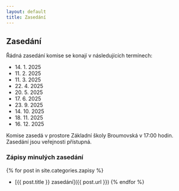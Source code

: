 ```yaml
---
layout: default
title: Zasedání
---
```


## Zasedání

Řádná zasedání komise se konají v následujících termínech:

* 14\. 1\. 2025
* 11\. 2\. 2025
* 11\. 3\. 2025
* 22\. 4\. 2025
* 20\. 5\. 2025
* 17\. 6\. 2025
* 23\. 9\. 2025
* 14\. 10\. 2025
* 18\. 11\. 2025
* 16\. 12\. 2025

Komise zasedá v prostore Základní školy Broumovská v 17:00 hodin. Zasedání jsou
veřejnosti přístupná.

### Zápisy minulých zasedání

{% for post in site.categories.zapisy %}
* [{{ post.title }} zasedání]({{ post.url }})
{% endfor %}
